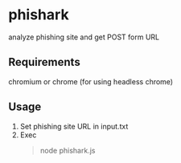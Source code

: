 # phishark
analyze phishing site and get POST form URL

## Requirements
chromium or chrome (for using headless chrome)

## Usage
1. Set phishing site URL in input.txt
2. Exec
    > node phishark.js
